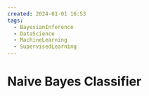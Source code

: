 ```yaml
---
created: 2024-01-01 16:53
tags:
  - BayesianInference
  - DataScience
  - MachineLearning
  - SupervisedLearning
---
```


# Naive Bayes Classifier


